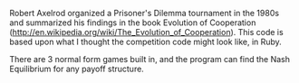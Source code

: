 Robert Axelrod organized a Prisoner's Dilemma tournament in the 1980s and summarized his findings in the book Evolution of Cooperation (http://en.wikipedia.org/wiki/The_Evolution_of_Cooperation). This code is based upon what I thought the competition code might look like, in Ruby.

There are 3 normal form games built in, and the program can find the Nash Equilibrium for any payoff structure.
